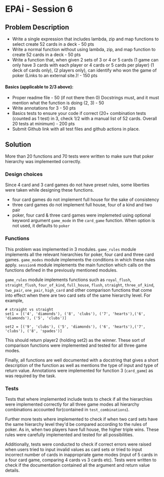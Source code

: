 # EPAi - Session 6
## Problem Description

* Write a single expression that includes lambda, zip and map functions to select create 52 cards in a deck - 50 pts
* Write a normal function without using lambda, zip, and map function to create 52 cards in a deck - 50 pts
* Write a function that, when given 2 sets of 3 or 4 or 5 cards (1 game can only have 3 cards with each player or 4 cards or 5 cards per player) (1 deck of cards only), (2 players only), can identify who won the game of poker (Links to an external site.)! - 150 pts

#### Basics (applicable to 2/3 above):

* Proper readme file - 50 (if not there then 0)
Docstrings must, and it must mention what the function is doing (2, 3) - 50
* Write annotations for 3 - 50 pts
* Basics tests to ensure your code if correct (20+ combination tests (counted as 1 test) in 3, check 1/2 with a manual list of 52 cards. Overall 20 tests at minimum) - 200 pts
* Submit Github link with all test files and github actions in place. 

## Solution
More than 20 functions and 70 tests were written to make sure that poker hierarchy was implemented correctly. 

### Design choices
Since 4 card and 3 card games do not have preset rules, some liberties were taken while designing these functions. 

* four card games do not implement full house for the sake of consistency
* three card games do not implement full house, four of a kind and two pair
* poker, four card & three card games were implemeted using optional keyword argument ```game_mode``` in the ```card_game``` function. When option is not used, it defaults to ```poker```

### Functions
This problem was implemented in 3 modules. ```game_rules``` module implements all the relevant hierarchies for poker, four card and three card games. ```game_modes``` module implements the conditions in which these rules apply. ```session6``` module implements the main function which calls on the functions defined in the previously mentioned modules. 

```game_rules``` module implements functions such as ```royal_flush```, ```straight_flush```, ```four_of_kind```, ```full_house```, ```flush```, ```straight```, ```three_of_kind```, ```two_pair```, ```one_pair```, ```high_card``` and other comparison functions that come into effect when there are two card sets of the same hierarchy level. For example,

```
# straight vs straight
set1 = [('4', 'diamonds'), ('8', 'clubs'), ('7', 'hearts'),('6', 'diamonds'), ('5', 'clubs')]

set2 = [('9', 'clubs'), ('5', 'diamonds'), ('6', 'hearts'),('7', 'clubs'), ('8', 'spades')]

```
This should return player2 (holding set2) as the winner. These sort of comparison functions were implemented and tested for all three game modes.

Finally, all functions are well documented with a docstring that gives a short description of the function as well as mentions the type of input and type of return value. Annotations were implemented for function 3 (```card_game```) as was required by the task. 

### Tests
Tests that where implemented include tests to check if all the hierarchies were implemented correctly for all three game modes all hierarchy combinations accounted for(contained in ```test_combinations```). 

Further more tests where implemented to check if when two card sets have the same hierarchy level they'd be compared according to the rules of poker. As in, when two players have full house, the higher triple wins. These rules were carefully implemented and tested for all possibilities. 

Additionally, tests were conducted to check if correct errors were raised when users tried to input invalid values as card sets or tried to input incorrect number of cards in inappropriate game modes (input of 5 cards in a four card game, comparing 4 cards vs 3 cards etc). Tests were written to check if the documentation contained all the argument and return value details. 



